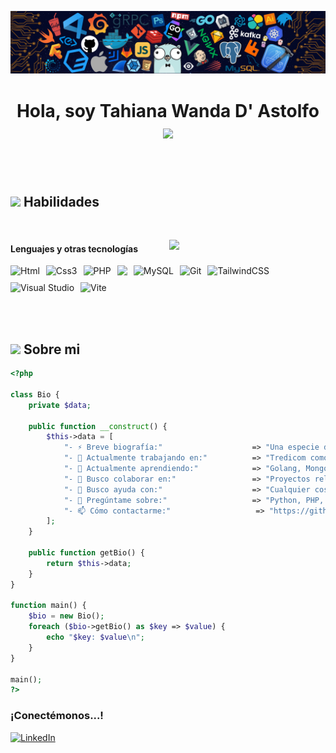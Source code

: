 ![Github Banner](https://github.com/Jaydeep-Yadav/Jaydeep-Yadav/blob/main/banner.png)
<h1 align="center">Hola, soy Tahiana Wanda D' Astolfo <img src="https://media.giphy.com/media/hvRJCLFzcasrR4ia7z/giphy.gif" width="35"></h1>




<br><br>

## <img src="https://media2.giphy.com/media/QssGEmpkyEOhBCb7e1/giphy.gif?cid=ecf05e47a0n3gi1bfqntqmob8g9aid1oyj2wr3ds3mg700bl&rid=giphy.gif" width ="25"><b> Habilidades</b>
<br>

<picture><img align="right" src="https://github.com/7oSkaaa/7oSkaaa/blob/main/Images/Right_Side.gif?raw=true" width = 250px></picture>
<h4 style="display: flex; align-items: center; gap: 10px;">
    Lenguajes y otras tecnologías
</h4>

<div style="display: flex; gap: 10px; flex-wrap: wrap;">
    <img src="https://img.shields.io/badge/html5-%23E34F26.svg?style=for-the-badge&logo=html5&logoColor=white" alt="Html"/>  
    <img src="https://img.shields.io/badge/css3-%231572B6.svg?style=for-the-badge&logo=css3&logoColor=white" alt="Css3"/>
    <img src="https://img.shields.io/badge/php-%23777BB4.svg?style=for-the-badge&logo=php&logoColor=white" alt="PHP"/> 
    <img src="https://img.shields.io/badge/laravel-%23FF2D20.svg?style=for-the-badge&logo=laravel&logoColor=white"/> 
    <img src="https://img.shields.io/badge/mysql-4479A1.svg?style=for-the-badge&logo=mysql&logoColor=white" alt="MySQL"/> 
    <img src="https://img.shields.io/badge/git-%23F05033.svg?style=for-the-badge&logo=git&logoColor=white" alt="Git"/>
    <img src="https://img.shields.io/badge/tailwindcss-%2338B2AC.svg?style=for-the-badge&logo=tailwind-css&logoColor=white" alt="TailwindCSS"/> 
    <img src="https://img.shields.io/badge/Visual%20Studio-5C2D91.svg?style=for-the-badge&logo=visual-studio&logoColor=white" alt="Visual Studio"/>
    <img src="https://img.shields.io/badge/vite-%23646CFF.svg?style=for-the-badge&logo=vite&logoColor=white" alt="Vite"/>
</div>

<br><br>

## <picture><img src = "https://github.com/7oSkaaa/7oSkaaa/blob/main/Images/about_me.gif?raw=true" width = 50px></picture> Sobre mi

```php
<?php

class Bio {
    private $data;

    public function __construct() {
        $this->data = [
            "- ⚡ Breve biografía:"                    => "Una especie de híbrido entre metalero-synthWave-cyberPunk-melómano-adicto a los equipos-músico amateur-viajero-amante de la comida-gamer-programador-amante de los gatos-aficionado a los deportes",
            "- 🔭 Actualmente trabajando en:"          => "Tredicom como Desarrollador de Software Senior --- UAdeC como Profesor de Medio Tiempo",
            "- 🌱 Actualmente aprendiendo:"            => "Golang, MongoDB, RabbitMQ, K8s, GCP (Tecnologías de mi empresa) --- Mejorando mis habilidades en Front End para el stack MERN (Objetivo personal)",
            "- 👯 Busco colaborar en:"                 => "Proyectos relacionados con Python, Golang y Docker",
            "- 🤔 Busco ayuda con:"                    => "Cualquier cosa relacionada con lo que estoy aprendiendo actualmente 😅",
            "- 💬 Pregúntame sobre:"                   => "Python, PHP, Laravel, SQL, Diseño y Arquitectura de Software, Desarrollo Web y SEO",
            "- 📫 Cómo contactarme:"                   => "https://github.com/AnhellO#you-can-reach-me-at-alien",
        ];
    }

    public function getBio() {
        return $this->data;
    }
}

function main() {
    $bio = new Bio();
    foreach ($bio->getBio() as $key => $value) {
        echo "$key: $value\n";
    }
}

main();
?>

```

<h3 >¡Conectémonos...!</h3>

<div style="display: flex; gap: 10px;">
    <a href="https://www.linkedin.com/in/tahiana-wanda-d-astolfo-454bb31b4/" target="_blank">
        <img src="https://img.shields.io/badge/linkedin-%230077B5.svg?style=for-the-badge&logo=linkedin&logoColor=white" alt="LinkedIn"/>
    </a>
</div>
